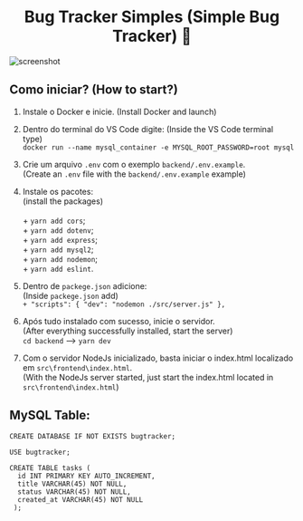 <h1 align="center">
  <br>
  Bug Tracker Simples (Simple Bug Tracker) 👻
  <br>
</h1>

![screenshot](https://github.com/Eduardo-Virissimo/simple-bugtracker/blob/main/frontend/img/animacao.gif)

## Como iniciar? (How to start?)<br>
1. Instale o Docker e inicie.
(Install Docker and launch)<br>

2. Dentro do terminal do VS Code digite:
(Inside the VS Code terminal type)<br>
`docker run --name mysql_container -e MYSQL_ROOT_PASSWORD=root mysql`

3. Crie um arquivo `.env` com o exemplo `backend/.env.example`. 
<br>(Create an `.env` file with the `backend/.env.example` example)

4. Instale os pacotes:
<br>(install the packages)<br>
<br>+ `yarn add cors`;
<br>+ `yarn add dotenv`;
<br>+ `yarn add express`;
<br>+ `yarn add mysql2`;
<br>+ `yarn add nodemon`;
<br>+ `yarn add eslint`.
 
 5. Dentro de `packege.json` adicione:
 <br>(Inside `packege.json` add)<br>
 `+ "scripts": {
    "dev": "nodemon ./src/server.js"
  },`
  
 6. Após tudo instalado com sucesso, inicie o servidor.
 <br>(After everything successfully installed, start the server)<br>
 `cd backend` --> `yarn dev`
  
 7. Com o servidor NodeJs inicializado, basta iniciar o index.html localizado em `src\frontend\index.html`.
 <br>(With the NodeJs server started, just start the index.html located in `src\frontend\index.html`)
 
 ## MySQL Table:
 
```
CREATE DATABASE IF NOT EXISTS bugtracker;

USE bugtracker;

CREATE TABLE tasks (
  id INT PRIMARY KEY AUTO_INCREMENT,
  title VARCHAR(45) NOT NULL,
  status VARCHAR(45) NOT NULL,
  created_at VARCHAR(45) NOT NULL
 );
```
